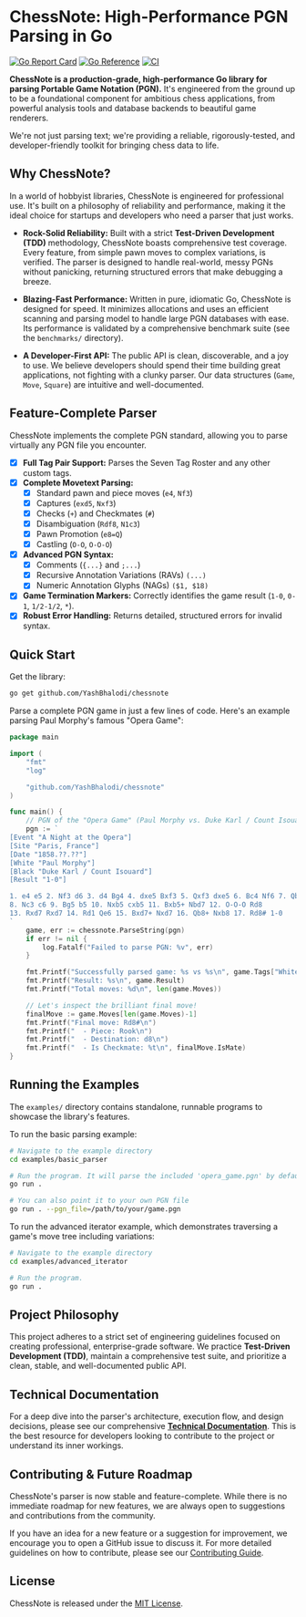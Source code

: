 # ChessNote: High-Performance PGN Parsing in Go

[![Go Report Card](https://goreportcard.com/badge/github.com/YashBhalodi/chessnote)](https://goreportcard.com/report/github.com/YashBhalodi/chessnote)
[![Go Reference](https://pkg.go.dev/badge/github.com/YashBhalodi/chessnote.svg)](https://pkg.go.dev/github.com/YashBhalodi/chessnote)
[![CI](https://github.com/YashBhalodi/chessnote/actions/workflows/ci.yml/badge.svg)](https://github.com/YashBhalodi/chessnote/actions/workflows/ci.yml)

**ChessNote is a production-grade, high-performance Go library for parsing Portable Game Notation (PGN).** It's engineered from the ground up to be a foundational component for ambitious chess applications, from powerful analysis tools and database backends to beautiful game renderers.

We're not just parsing text; we're providing a reliable, rigorously-tested, and developer-friendly toolkit for bringing chess data to life.

## Why ChessNote?

In a world of hobbyist libraries, ChessNote is engineered for professional use. It's built on a philosophy of reliability and performance, making it the ideal choice for startups and developers who need a parser that just works.

*   **Rock-Solid Reliability:** Built with a strict **Test-Driven Development (TDD)** methodology, ChessNote boasts comprehensive test coverage. Every feature, from simple pawn moves to complex variations, is verified. The parser is designed to handle real-world, messy PGNs without panicking, returning structured errors that make debugging a breeze.

*   **Blazing-Fast Performance:** Written in pure, idiomatic Go, ChessNote is designed for speed. It minimizes allocations and uses an efficient scanning and parsing model to handle large PGN databases with ease. Its performance is validated by a comprehensive benchmark suite (see the `benchmarks/` directory).

*   **A Developer-First API:** The public API is clean, discoverable, and a joy to use. We believe developers should spend their time building great applications, not fighting with a clunky parser. Our data structures (`Game`, `Move`, `Square`) are intuitive and well-documented.

## Feature-Complete Parser

ChessNote implements the complete PGN standard, allowing you to parse virtually any PGN file you encounter.

- [x] **Full Tag Pair Support:** Parses the Seven Tag Roster and any other custom tags.
- [x] **Complete Movetext Parsing:**
    - [x] Standard pawn and piece moves (`e4`, `Nf3`)
    - [x] Captures (`exd5`, `Nxf3`)
    - [x] Checks (`+`) and Checkmates (`#`)
    - [x] Disambiguation (`Rdf8`, `N1c3`)
    - [x] Pawn Promotion (`e8=Q`)
    - [x] Castling (`O-O`, `O-O-O`)
- [x] **Advanced PGN Syntax:**
    - [x] Comments (`{...}` and `;...`)
    - [x] Recursive Annotation Variations (RAVs) `(...)`
    - [x] Numeric Annotation Glyphs (NAGs) `($1, $18)`
- [x] **Game Termination Markers:** Correctly identifies the game result (`1-0`, `0-1`, `1/2-1/2`, `*`).
- [x] **Robust Error Handling:** Returns detailed, structured errors for invalid syntax.

## Quick Start

Get the library:
```sh
go get github.com/YashBhalodi/chessnote
```

Parse a complete PGN game in just a few lines of code. Here's an example parsing Paul Morphy's famous "Opera Game":

```go
package main

import (
	"fmt"
	"log"

	"github.com/YashBhalodi/chessnote"
)

func main() {
	// PGN of the "Opera Game" (Paul Morphy vs. Duke Karl / Count Isouard, 1858)
	pgn := `
[Event "A Night at the Opera"]
[Site "Paris, France"]
[Date "1858.??.??"]
[White "Paul Morphy"]
[Black "Duke Karl / Count Isouard"]
[Result "1-0"]

1. e4 e5 2. Nf3 d6 3. d4 Bg4 4. dxe5 Bxf3 5. Qxf3 dxe5 6. Bc4 Nf6 7. Qb3 Qe7
8. Nc3 c6 9. Bg5 b5 10. Nxb5 cxb5 11. Bxb5+ Nbd7 12. O-O-O Rd8
13. Rxd7 Rxd7 14. Rd1 Qe6 15. Bxd7+ Nxd7 16. Qb8+ Nxb8 17. Rd8# 1-0
`
	game, err := chessnote.ParseString(pgn)
	if err != nil {
		log.Fatalf("Failed to parse PGN: %v", err)
	}

	fmt.Printf("Successfully parsed game: %s vs %s\n", game.Tags["White"], game.Tags["Black"])
	fmt.Printf("Result: %s\n", game.Result)
	fmt.Printf("Total moves: %d\n", len(game.Moves))

	// Let's inspect the brilliant final move!
	finalMove := game.Moves[len(game.Moves)-1]
	fmt.Printf("Final move: Rd8#\n")
	fmt.Printf("  - Piece: Rook\n")
	fmt.Printf("  - Destination: d8\n")
	fmt.Printf("  - Is Checkmate: %t\n", finalMove.IsMate)
}
```

## Running the Examples

The `examples/` directory contains standalone, runnable programs to showcase the library's features.

To run the basic parsing example:

```sh
# Navigate to the example directory
cd examples/basic_parser

# Run the program. It will parse the included 'opera_game.pgn' by default.
go run .

# You can also point it to your own PGN file
go run . --pgn_file=/path/to/your/game.pgn
```

To run the advanced iterator example, which demonstrates traversing a game's move tree including variations:

```sh
# Navigate to the example directory
cd examples/advanced_iterator

# Run the program.
go run .
```

## Project Philosophy

This project adheres to a strict set of engineering guidelines focused on creating professional, enterprise-grade software. We practice **Test-Driven Development (TDD)**, maintain a comprehensive test suite, and prioritize a clean, stable, and well-documented public API.

## Technical Documentation

For a deep dive into the parser's architecture, execution flow, and design decisions, please see our comprehensive **[Technical Documentation](./docs/README.md)**. This is the best resource for developers looking to contribute to the project or understand its inner workings.

## Contributing & Future Roadmap

ChessNote's parser is now stable and feature-complete. While there is no immediate roadmap for new features, we are always open to suggestions and contributions from the community.

If you have an idea for a new feature or a suggestion for improvement, we encourage you to open a GitHub issue to discuss it. For more detailed guidelines on how to contribute, please see our [Contributing Guide](./CONTRIBUTING.md).

## License

ChessNote is released under the [MIT License](./LICENSE).
